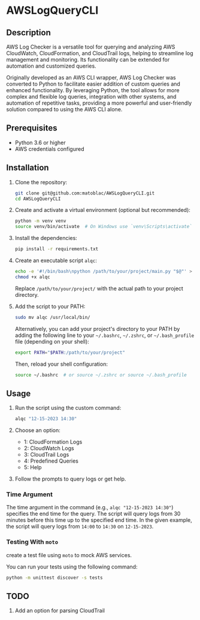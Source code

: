 # AWSLogQueryCLI

## Description

AWS Log Checker is a versatile tool for querying and analyzing AWS CloudWatch, CloudFormation, and CloudTrail logs, helping to streamline log management and monitoring. Its functionality can be extended for automation and customized queries.

Originally developed as an AWS CLI wrapper, AWS Log Checker was converted to Python to facilitate easier addition of custom queries and enhanced functionality. By leveraging Python, the tool allows for more complex and flexible log queries, integration with other systems, and automation of repetitive tasks, providing a more powerful and user-friendly solution compared to using the AWS CLI alone.

## Prerequisites

- Python 3.6 or higher
- AWS credentials configured

## Installation 

1. Clone the repository:
    ```sh
    git clone git@github.com:matoblac/AWSLogQueryCLI.git
    cd AWSLogQueryCLI
    ```

2. Create and activate a virtual environment (optional but recommended):
    ```sh
    python -m venv venv
    source venv/bin/activate  # On Windows use `venv\Scripts\activate`
    ```

3. Install the dependencies:
    ```sh
    pip install -r requirements.txt
    ```

4. Create an executable script `alqc`:

    ```sh
    echo -e '#!/bin/bash\npython /path/to/your/project/main.py "$@"' > alqc
    chmod +x alqc
    ```

    Replace `/path/to/your/project/` with the actual path to your project directory.

5. Add the script to your PATH:

    ```sh
    sudo mv alqc /usr/local/bin/
    ```

    Alternatively, you can add your project's directory to your PATH by adding the following line to your `~/.bashrc`, `~/.zshrc`, or `~/.bash_profile` file (depending on your shell):

    ```sh
    export PATH="$PATH:/path/to/your/project"
    ```

    Then, reload your shell configuration:

    ```sh
    source ~/.bashrc  # or source ~/.zshrc or source ~/.bash_profile
    ```

## Usage

1. Run the script using the custom command:
    ```sh
    alqc "12-15-2023 14:30"
    ```

2. Choose an option:
    - 1: CloudFormation Logs
    - 2: CloudWatch Logs
    - 3: CloudTrail Logs
    - 4: Predefined Queries
    - 5: Help
    
3. Follow the prompts to query logs or get help.

### Time Argument

The time argument in the command (e.g., `alqc "12-15-2023 14:30"`) specifies the end time for the query. The script will query logs from 30 minutes before this time up to the specified end time. In the given example, the script will query logs from `14:00` to `14:30` on `12-15-2023`.

### Testing With `moto`

create a test file using `moto` to mock AWS services.

You can run your tests using the following command:
```sh
python -m unittest discover -s tests
```


## TODO

1. Add an option for parsing CloudTrail
